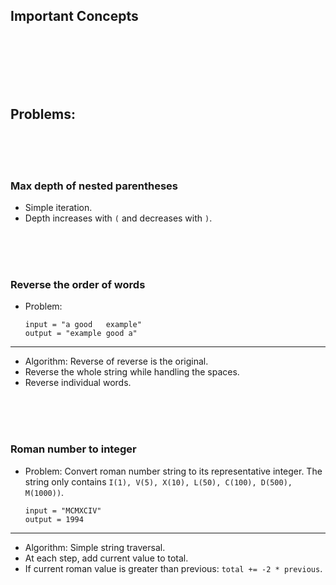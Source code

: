 ## Important Concepts

<br>
<br>
<br>
<br>
<br>

## Problems:

<br>
<br>
<br>

### Max depth of nested parentheses
- Simple iteration.
- Depth increases with `(` and decreases with `)`.

<br>
<br>
<br>

### Reverse the order of words
- Problem:
    ```
    input = "a good   example"
    output = "example good a"
    ```

---

- Algorithm: Reverse of reverse is the original.
- Reverse the whole string while handling the spaces.
- Reverse individual words.

<br>
<br>
<br>

### Roman number to integer

- Problem: Convert roman number string to its representative integer. The string only contains `I(1), V(5), X(10), L(50), C(100), D(500), M(1000))`.
    ```
    input = "MCMXCIV"
    output = 1994
    ```

---

- Algorithm: Simple string traversal.
- At each step, add current value to total.
- If current roman value is greater than previous: `total += -2 * previous`.
